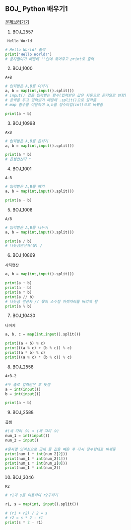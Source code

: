 ## BOJ_ Python 배우기1

[문제보러가기](https://www.acmicpc.net/workbook/view/459)

1. BOJ_2557

` Hello World`

```python
# Hello World! 출력
print('Hello World!')
# 문자열이기 때문에 ''안에 묶어주고 print로 출력
```



2. BOJ_1000

`A+B`

```python
# 입력받은 A,B를 더하기
a, b = map(int,input().split())
# input() 값을 입력받는 함수(입력받은 값은 자동으로 문자열로 변함)
# 공백을 두고 입력받기 때문에 .split()으로 잘라줌
# map 함수를 이용하여 a,b를 정수타입(int)으로 바꿔줌

print(a + b)
```



3. BOJ_10998

`AxB`

```python
# 입력받은 A,B를 곱하기
a, b = map(int,input().split())

print(a * b)
# 곱셈연산자 *
```



4. BOJ_1001

`A-B`

```python
# 입력받은 A,B를 빼기
a, b = map(int,input().split())

print(a - b)
```



5. BOJ_1008

`A/B`

```python
# 입력받은 A,B를 나누기
a, b = map(int,input().split())

print(a / b)
# 나눗셈연산자(몫) /
```



6. BOJ_10869

`사칙연산`

```python
a, b = map(int,input().split())

print(a + b)
print(a - b)
print(a * b)
print(a // b)
# 나눗셈 연산자 // 몫의 소수점 아랫자리를 버리게 됨
print(a % b)

```



7. BOJ_10430

`나머지`

```python
a, b, c = map(int,input().split())

print((a + b) % c)
print(((a % c) + (b % c)) % c)
print((a * b) % c)
print(((a % c) * (b % c)) % c)
```



8. BOJ_2558

`A+B-2`

```python
#두 줄로 입력받은 후 덧셈
a = int(input())
b = int(input())

print(a + b)
```



9. BOJ_2588

`곱셈`

```python
#(세 자리 수) × (세 자리 수)
num_1 = int(input())
num_2 = input()

#문자열 인덱싱으로 곱해 줄 값을 빼온 후 다시 정수형태로 바꿔줌
print(num_1 * int(num_2[2]))
print(num_1 * int(num_2[1]))
print(num_1 * int(num_2[0]))
print(num_1 * int(num_2))
```



10. BOJ_3046

`R2`

```python
# r1과 s를 이용하여 r2구하기

r1, s = map(int, input().split())

# (r1 + r2) / 2 = s 
# r2 = s * 2 - r1 
print(s * 2 - r1)
```

